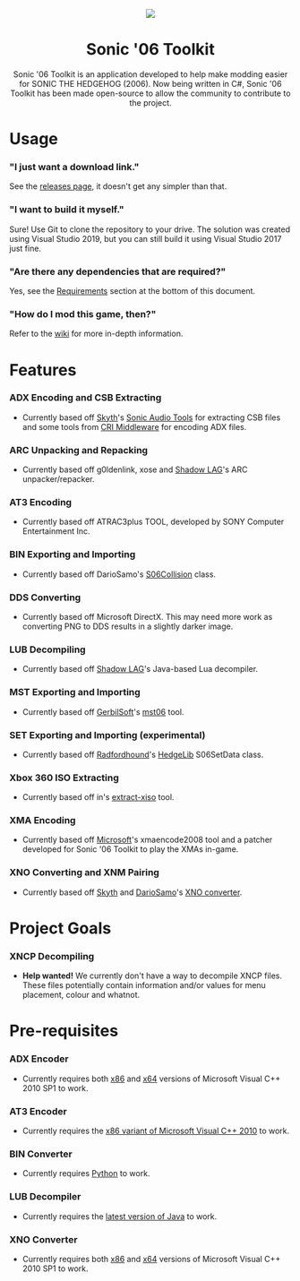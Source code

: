 <p align="center">
    <a href="https://github.com/HyperPolygon64/Sonic-06-Toolkit/blob/master/">
        <img src="https://github.com/HyperPolygon64/Sonic-06-Toolkit/blob/master/logo_small.png" />
    </a>
</p>

<h1 align="center">Sonic '06 Toolkit</h1>

<p align="center">Sonic '06 Toolkit is an application developed to help make modding easier for SONIC THE HEDGEHOG (2006). Now being written in C#, Sonic '06 Toolkit has been made open-source to allow the community to contribute to the project.</p>

# Usage
### "I just want a download link."
See the [releases page](https://github.com/HyperPolygon64/Sonic-06-Toolkit/releases), it doesn't get any simpler than that.

### "I want to build it myself."
Sure! Use Git to clone the repository to your drive. The solution was created using Visual Studio 2019, but you can still build it using Visual Studio 2017 just fine.

### "Are there any dependencies that are required?"
Yes, see the [Requirements](https://github.com/HyperPolygon64/Sonic-06-Toolkit#requirements) section at the bottom of this document.

### "How do I mod this game, then?"
Refer to the [wiki](https://github.com/HyperPolygon64/Sonic-06-Toolkit/wiki) for more in-depth information.

# Features
### ADX Encoding and CSB Extracting
- Currently based off [Skyth](https://github.com/blueskythlikesclouds)'s [Sonic Audio Tools](https://github.com/blueskythlikesclouds/SonicAudioTools) for extracting CSB files and some tools from [CRI Middleware](https://www.criware.com/en/) for encoding ADX files.

### ARC Unpacking and Repacking
- Currently based off g0ldenlink, xose and [Shadow LAG](https://github.com/lllsondowlll)'s ARC unpacker/repacker.

### AT3 Encoding
- Currently based off ATRAC3plus TOOL, developed by SONY Computer Entertainment Inc.

### BIN Exporting and Importing
- Currently based off DarioSamo's [S06Collision](https://github.com/DarioSamo/libgens-sonicglvl/blob/master/src/LibS06/S06Collision.cpp) class.

### DDS Converting
- Currently based off Microsoft DirectX. This may need more work as converting PNG to DDS results in a slightly darker image.

### LUB Decompiling
- Currently based off [Shadow LAG](https://github.com/lllsondowlll)'s Java-based Lua decompiler.

### MST Exporting and Importing
- Currently based off [GerbilSoft](https://github.com/GerbilSoft)'s [mst06](https://github.com/GerbilSoft/mst06) tool.

### SET Exporting and Importing (experimental)
- Currently based off [Radfordhound](https://github.com/Radfordhound)'s [HedgeLib](https://github.com/Radfordhound/HedgeLib) S06SetData class.

### Xbox 360 ISO Extracting
- Currently based off in's [extract-xiso](https://github.com/XboxDev/extract-xiso) tool.

### XMA Encoding
- Currently based off [Microsoft](https://www.microsoft.com/en-gb)'s xmaencode2008 tool and a patcher developed for Sonic '06 Toolkit to play the XMAs in-game.

### XNO Converting and XNM Pairing
- Currently based off [Skyth](https://github.com/blueskythlikesclouds) and [DarioSamo](https://github.com/DarioSamo)'s [XNO converter](https://github.com/blueskythlikesclouds/SkythTools/blob/master/Sonic%20'06/xno2dae.exe).

# Project Goals
### XNCP Decompiling
- <b>Help wanted!</b> We currently don't have a way to decompile XNCP files. These files potentially contain information and/or values for menu placement, colour and whatnot.

# Pre-requisites
### ADX Encoder
- Currently requires both [x86](https://www.microsoft.com/de-de/download/details.aspx?id=8328) and [x64](https://www.microsoft.com/en-us/download/details.aspx?id=13523) versions of Microsoft Visual C++ 2010 SP1 to work.

### AT3 Encoder
- Currently requires the [x86 variant of Microsoft Visual C++ 2010](https://www.microsoft.com/en-us/download/details.aspx?id=5555) to work.

### BIN Converter
- Currently requires [Python](https://www.python.org/downloads/windows/) to work.

### LUB Decompiler
- Currently requires the [latest version of Java](https://www.java.com/en/download/) to work.

### XNO Converter
- Currently requires both [x86](https://www.microsoft.com/de-de/download/details.aspx?id=8328) and [x64](https://www.microsoft.com/en-us/download/details.aspx?id=13523) versions of Microsoft Visual C++ 2010 SP1 to work.
